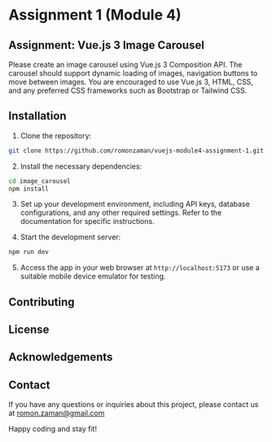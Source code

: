 # Assignment 1 (Module 4)
## Assignment: Vue.js 3 Image Carousel

Please create an image carousel using Vue.js 3 Composition API. The carousel should support dynamic loading of images, navigation buttons to move between images. You are encouraged to use Vue.js 3, HTML, CSS, and any preferred CSS frameworks such as Bootstrap or Tailwind CSS. 


## Installation

1. Clone the repository:

```bash
git clone https://github.com/romonzaman/vuejs-module4-assignment-1.git image_carousel
```

2. Install the necessary dependencies:

```bash
cd image_carousel
npm install
```

3. Set up your development environment, including API keys, database configurations, and any other required settings. Refer to the documentation for specific instructions.

4. Start the development server:

```bash
npm run dev
```

5. Access the app in your web browser at `http://localhost:5173` or use a suitable mobile device emulator for testing.

## Contributing


## License


## Acknowledgements


## Contact

If you have any questions or inquiries about this project, please contact us at romon.zaman@gmail.com

Happy coding and stay fit!
